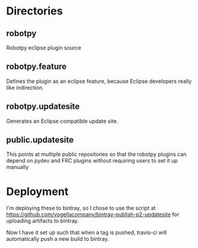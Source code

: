 Directories
===========

robotpy
-------

Robotpy eclipse plugin source


robotpy.feature
---------------

Defines the plugin as an eclipse feature, because Eclipse developers really
like indirection.

robotpy.updatesite
------------------

Generates an Eclipse compatible update site.

public.updatesite
-----------------

This points at multiple public repositories so that the robotpy plugins can
depend on pydev and FRC plugins without requiring users to set it up manually

Deployment
==========

I'm deploying these to bintray, so I chose to use the script at 
https://github.com/vogellacompany/bintray-publish-p2-updatesite for uploading
artifacts to bintray.

Now I have it set up such that when a tag is pushed, travis-ci will
automatically push a new build to bintray.
